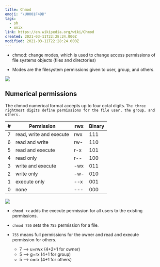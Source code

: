 ```yaml
---
title: Chmod
emoji: "\U0001F4DD"
tags:
  - sh
  - unix
link: https://en.wikipedia.org/wiki/Chmod
created: 2021-03-11T22:28:24.000Z
modified: 2021-03-11T22:28:24.000Z
---
```


- chmod: change modes, which is used to change access permissions of file systems objects (files and directories)

- Modes are the filesystem permissions given to user, group, and others.

![](https://external-content.duckduckgo.com/iu/?u=https%3A%2F%2Fserver99s.com%2Fserver99s-blog%2Fwp-content%2Fuploads%2F2020%2F08%2FCHMOD-File-Permission-1024x683.png&f=1&nofb=1)

## Numerical permissions

The chmod numerical format accepts up to four octal digits. `The three rightmost digits define permissions for the file user, the group, and others.`

| #   | Permission              | rwx | Binary |
| --- | ----------------------- | --- | ------ |
| 7   | read, write and execute | rwx | 111    |
| 6   | read and write          | rw- | 110    |
| 5   | read and execute        | r-x | 101    |
| 4   | read only               | r-- | 100    |
| 3   | write and execute       | -wx | 011    |
| 2   | write only              | -w- | 010    |
| 1   | execute only            | --x | 001    |
| 0   | none                    | --- | 000    |

![](https://i.stack.imgur.com/RG9VE.png)

- `chmod +x` adds the execute permission for all users to the existing permissions.

- `chmod 755` sets the `755` permission for a file.

- `755` means full permissions for the owner and read and execute permission for others.
  - 7 --> u=rwx (4+2+1 for owner)
  - 5 --> g=rx (4+1 for group)
  - 5 --> o=rx (4+1 for others)
